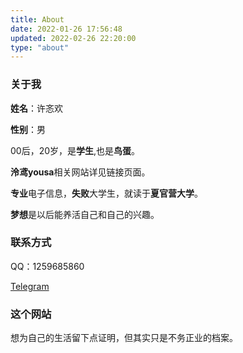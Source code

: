 ```yaml
---
title: About
date: 2022-01-26 17:56:48
updated: 2022-02-26 22:20:00
type: "about"
---
```


### 关于我

**姓名**：许忞欢

**性别**：男

00后，20岁，是**学生**,也是**鸟蛋**。

**泠鸢yousa**相关网站详见链接页面。

**专业**电子信息，**失败**大学生，就读于**夏官营大学**。

**梦想**是以后能养活自己和自己的兴趣。

### 联系方式

QQ：1259685860

[Telegram](https://t.me/XwX12596)

### 这个网站
想为自己的生活留下点证明，但其实只是不务正业的档案。